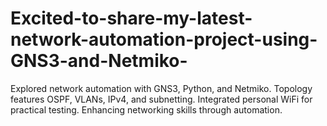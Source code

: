 # Excited-to-share-my-latest-network-automation-project-using-GNS3-and-Netmiko-
Explored network automation with GNS3, Python, and Netmiko. Topology features OSPF, VLANs, IPv4, and subnetting. Integrated personal WiFi for practical testing. Enhancing networking skills through automation.
